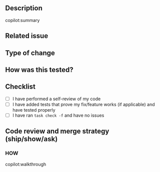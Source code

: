 ## Description

copilot:summary

<!-- Please include a clear and concise description of the changes. -->


## Related issue

<!-- Closes # (issue) -->

## Type of change

<!-- Please uncomment the right types of change from the options below: -->

<!-- **Bug fix** (non-breaking change which fixes an issue) -->
<!-- **New feature** (non-breaking change which adds functionality) -->
<!-- **Improvements** (non-breaking change without functionality) -->
<!-- **Breaking change** (fix or feature that would cause existing functionality to not work as expected) -->

## How was this tested?

<!-- Please describe the tests that you ran to verify your changes. -->

## Checklist

<!-- All checks are required in order to open a pull request ready to review. -->

- [ ] I have performed a self-review of my code
- [ ] I have added tests that prove my fix/feature works (if applicable) and have tested properly
- [ ] I have ran `task check -f` and have no issues

## Code review and merge strategy (ship/show/ask) 

<!-- Please uncomment the appropriate code review and merge strategy. -->

<!-- **Ship**: this pull request can be automatically merged and does not require code review -->
<!-- **Show**: this pull request can be auto-merged and a code review should be done post-merge -->
<!-- **Ask**: this pull request requires a code review before merge -->

### HOW
copilot:walkthrough
